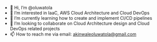 - 👋 Hi, I’m @oluwatola
- 👀 I’m interested in IaaC, AWS Cloud Architecture and Cloud DevOps
- 🌱 I’m currently learning how to create and implement CI/CD pipelines
- 💞️ I’m looking to collaborate on Cloud Architecture design and Cloud DevOps related projects
- 📫 How to reach me via email: akinwaleoluwatola@gmail.com

<!---
oluwatola/oluwatola is a ✨ special ✨ repository because its `README.md` (this file) appears on your GitHub profile.
You can click the Preview link to take a look at your changes.
--->
